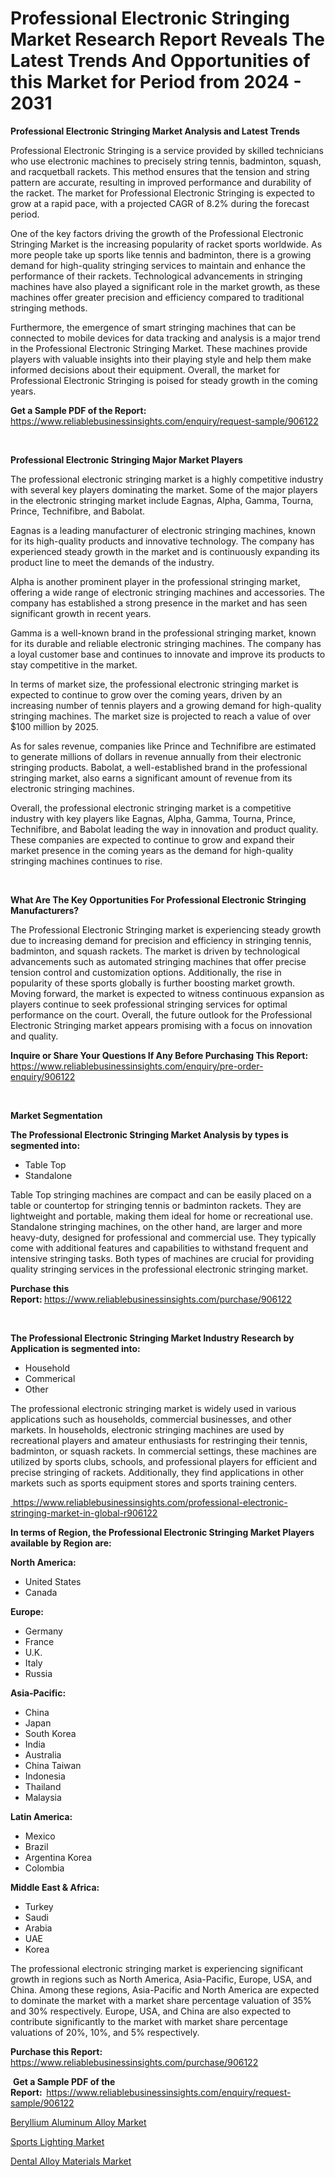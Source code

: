 <p><h1>Professional Electronic Stringing Market Research Report Reveals The Latest Trends And Opportunities of this Market for Period from 2024 - 2031</h1></p><p><strong>Professional Electronic Stringing Market Analysis and Latest Trends</strong></p>
<p><p>Professional Electronic Stringing is a service provided by skilled technicians who use electronic machines to precisely string tennis, badminton, squash, and racquetball rackets. This method ensures that the tension and string pattern are accurate, resulting in improved performance and durability of the racket. The market for Professional Electronic Stringing is expected to grow at a rapid pace, with a projected CAGR of 8.2% during the forecast period.</p><p>One of the key factors driving the growth of the Professional Electronic Stringing Market is the increasing popularity of racket sports worldwide. As more people take up sports like tennis and badminton, there is a growing demand for high-quality stringing services to maintain and enhance the performance of their rackets. Technological advancements in stringing machines have also played a significant role in the market growth, as these machines offer greater precision and efficiency compared to traditional stringing methods.</p><p>Furthermore, the emergence of smart stringing machines that can be connected to mobile devices for data tracking and analysis is a major trend in the Professional Electronic Stringing Market. These machines provide players with valuable insights into their playing style and help them make informed decisions about their equipment. Overall, the market for Professional Electronic Stringing is poised for steady growth in the coming years.</p></p>
<p><strong>Get a Sample PDF of the Report:&nbsp;</strong> <a href="https://www.reliablebusinessinsights.com/enquiry/request-sample/906122">https://www.reliablebusinessinsights.com/enquiry/request-sample/906122</a></p>
<p>&nbsp;</p>
<p><strong>Professional Electronic Stringing Major Market Players</strong></p>
<p><p>The professional electronic stringing market is a highly competitive industry with several key players dominating the market. Some of the major players in the electronic stringing market include Eagnas, Alpha, Gamma, Tourna, Prince, Technifibre, and Babolat.</p><p>Eagnas is a leading manufacturer of electronic stringing machines, known for its high-quality products and innovative technology. The company has experienced steady growth in the market and is continuously expanding its product line to meet the demands of the industry.</p><p>Alpha is another prominent player in the professional stringing market, offering a wide range of electronic stringing machines and accessories. The company has established a strong presence in the market and has seen significant growth in recent years.</p><p>Gamma is a well-known brand in the professional stringing market, known for its durable and reliable electronic stringing machines. The company has a loyal customer base and continues to innovate and improve its products to stay competitive in the market.</p><p>In terms of market size, the professional electronic stringing market is expected to continue to grow over the coming years, driven by an increasing number of tennis players and a growing demand for high-quality stringing machines. The market size is projected to reach a value of over $100 million by 2025.</p><p>As for sales revenue, companies like Prince and Technifibre are estimated to generate millions of dollars in revenue annually from their electronic stringing products. Babolat, a well-established brand in the professional stringing market, also earns a significant amount of revenue from its electronic stringing machines.</p><p>Overall, the professional electronic stringing market is a competitive industry with key players like Eagnas, Alpha, Gamma, Tourna, Prince, Technifibre, and Babolat leading the way in innovation and product quality. These companies are expected to continue to grow and expand their market presence in the coming years as the demand for high-quality stringing machines continues to rise.</p></p>
<p>&nbsp;</p>
<p><strong>What Are The Key Opportunities For Professional Electronic Stringing Manufacturers?</strong></p>
<p><p>The Professional Electronic Stringing market is experiencing steady growth due to increasing demand for precision and efficiency in stringing tennis, badminton, and squash rackets. The market is driven by technological advancements such as automated stringing machines that offer precise tension control and customization options. Additionally, the rise in popularity of these sports globally is further boosting market growth. Moving forward, the market is expected to witness continuous expansion as players continue to seek professional stringing services for optimal performance on the court. Overall, the future outlook for the Professional Electronic Stringing market appears promising with a focus on innovation and quality.</p></p>
<p><strong>Inquire or Share Your Questions If Any Before Purchasing This Report:</strong> <a href="https://www.reliablebusinessinsights.com/enquiry/pre-order-enquiry/906122">https://www.reliablebusinessinsights.com/enquiry/pre-order-enquiry/906122</a></p>
<p>&nbsp;</p>
<p><strong>Market Segmentation</strong></p>
<p><strong>The Professional Electronic Stringing Market Analysis by types is segmented into:</strong></p>
<p><ul><li>Table Top</li><li>Standalone</li></ul></p>
<p><p>Table Top stringing machines are compact and can be easily placed on a table or countertop for stringing tennis or badminton rackets. They are lightweight and portable, making them ideal for home or recreational use. Standalone stringing machines, on the other hand, are larger and more heavy-duty, designed for professional and commercial use. They typically come with additional features and capabilities to withstand frequent and intensive stringing tasks. Both types of machines are crucial for providing quality stringing services in the professional electronic stringing market.</p></p>
<p><strong>Purchase this Report:&nbsp;</strong><a href="https://www.reliablebusinessinsights.com/purchase/906122">https://www.reliablebusinessinsights.com/purchase/906122</a></p>
<p>&nbsp;</p>
<p><strong>The Professional Electronic Stringing Market Industry Research by Application is segmented into:</strong></p>
<p><ul><li>Household</li><li>Commerical</li><li>Other</li></ul></p>
<p><p>The professional electronic stringing market is widely used in various applications such as households, commercial businesses, and other markets. In households, electronic stringing machines are used by recreational players and amateur enthusiasts for restringing their tennis, badminton, or squash rackets. In commercial settings, these machines are utilized by sports clubs, schools, and professional players for efficient and precise stringing of rackets. Additionally, they find applications in other markets such as sports equipment stores and sports training centers.</p></p>
<p><a href="https://www.reliablebusinessinsights.com/professional-electronic-stringing-market-in-global-r906122">&nbsp;https://www.reliablebusinessinsights.com/professional-electronic-stringing-market-in-global-r906122</a></p>
<p><strong>In terms of Region, the Professional Electronic Stringing Market Players available by Region are:</strong></p>
<p>
    <p> <strong> North America: </strong>
        <ul>
            <li>United States</li>
            <li>Canada</li>
        </ul>
        </p> 
    <p> <strong> Europe: </strong>
        <ul>
            <li>Germany</li>
            <li>France</li>
            <li>U.K.</li>
            <li>Italy</li>
            <li>Russia</li>
        </ul>
        </p> 
    <p> <strong> Asia-Pacific: </strong>
        <ul>
            <li>China</li>
            <li>Japan</li>
            <li>South Korea</li>
            <li>India</li>
            <li>Australia</li>
            <li>China Taiwan</li>
            <li>Indonesia</li>
            <li>Thailand</li>
            <li>Malaysia</li>
        </ul>
        </p> 
    <p> <strong> Latin America: </strong>
        <ul>
            <li>Mexico</li>
            <li>Brazil</li>
            <li>Argentina Korea</li>
            <li>Colombia</li>
        </ul>
        </p> 
    <p> <strong> Middle East & Africa: </strong>
        <ul>
            <li>Turkey</li>
            <li>Saudi</li>
            <li>Arabia</li>
            <li>UAE</li>
            <li>Korea</li>
        </ul>
    </p>
    </p>
<p><p>The professional electronic stringing market is experiencing significant growth in regions such as North America, Asia-Pacific, Europe, USA, and China. Among these regions, Asia-Pacific and North America are expected to dominate the market with a market share percentage valuation of 35% and 30% respectively. Europe, USA, and China are also expected to contribute significantly to the market with market share percentage valuations of 20%, 10%, and 5% respectively.</p></p>
<p><strong>Purchase this Report: </strong><a href="https://www.reliablebusinessinsights.com/purchase/906122">https://www.reliablebusinessinsights.com/purchase/906122</a></p>
<p>&nbsp;<strong>Get a Sample PDF of the Report:&nbsp;&nbsp;</strong><a href="https://www.reliablebusinessinsights.com/enquiry/request-sample/906122">https://www.reliablebusinessinsights.com/enquiry/request-sample/906122</a></p>
<p><strong></strong></p>
<p><p><a href="https://medium.com/@sharquayrhodes1927/beryllium-aluminum-alloy-market-a-global-and-regional-analysis-focus-on-end-user-product-and-895a0a189178">Beryllium Aluminum Alloy Market</a></p><p><a href="https://medium.com/@barbarakbess8920/sports-lighting-market-size-market-segmentation-market-trends-and-growth-analysis-forecast-till-22b4b5e404e1">Sports Lighting Market</a></p><p><a href="https://github.com/hlspriggs/Market-Research-Report-List-1/blob/main/dental-alloy-materials-market.md">Dental Alloy Materials Market</a></p></p>